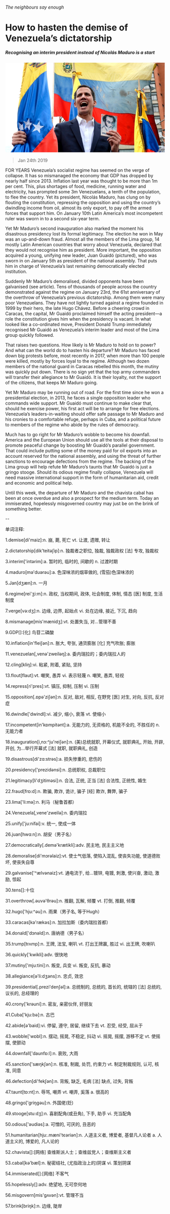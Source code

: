 ###### The neighbours say enough

# How to hasten the demise of Venezuela’s dictatorship 

##### Recognising an interim president instead of Nicolás Maduro is a start 

![image](images/20190126_LDP004_0.jpg) 

> Jan 24th 2019 

 

FOR YEARS Venezuela’s socialist regime has seemed on the verge of collapse. It has so mismanaged the economy that GDP has dropped by nearly half since 2013. Inflation last year was thought to be more than 1m per cent. This, plus shortages of food, medicine, running water and electricity, has prompted some 3m Venezuelans, a tenth of the population, to flee the country. Yet its president, Nicolás Maduro, has clung on by flouting the constitution, repressing the opposition and using the country’s dwindling income from oil, almost its only export, to pay off the armed forces that support him. On January 10th Latin America’s most incompetent ruler was sworn in to a second six-year term. 

Yet Mr Maduro’s second inauguration also marked the moment his disastrous presidency lost its formal legitimacy. The election he won in May was an up-and-down fraud. Almost all the members of the Lima group, 14 mostly Latin American countries that worry about Venezuela, declared that they would not recognise him as president. More important, the opposition acquired a young, unifying new leader, Juan Guaidó (pictured), who was sworn in on January 5th as president of the national assembly. That puts him in charge of Venezuela’s last remaining democratically elected institution. 

Suddenly Mr Maduro’s demoralised, divided opponents have been galvanised (see article). Tens of thousands of people across the country demonstrated against the regime on January 23rd, the 61st anniversary of the overthrow of Venezuela’s previous dictatorship. Among them were many poor Venezuelans. They have not lightly turned against a regime founded in 1999 by their hero, the late Hugo Chávez. Before a cheering crowd in Caracas, the capital, Mr Guaidó proclaimed himself the acting president—a role the constitution gives him when the presidency is vacant. In what looked like a co-ordinated move, President Donald Trump immediately recognised Mr Guaidó as Venezuela’s interim leader and most of the Lima group quickly followed. 

That raises two questions. How likely is Mr Maduro to hold on to power? And what can the world do to hasten his departure? Mr Maduro has faced down big protests before, most recently in 2017, when more than 100 people were killed, mostly by forces loyal to the regime. Although two dozen members of the national guard in Caracas rebelled this month, the mutiny was quickly put down. There is no sign yet that the top army commanders will transfer their allegiance to Mr Guaidó. It is their loyalty, not the support of the citizens, that keeps Mr Maduro going. 

Yet Mr Maduro may be running out of road. For the first time since he won a presidential election, in 2013, he faces a single opposition leader who commands wide support. Mr Guaidó must continue to make clear that, should he exercise power, his first act will be to arrange for free elections. Venezuela’s leaders-in-waiting should offer safe passage to Mr Maduro and his cronies to a comfortable refuge, perhaps in Cuba, and a political future to members of the regime who abide by the rules of democracy. 

Much has to go right for Mr Maduro’s wobble to become his downfall. America and the European Union should use all the tools at their disposal to promote peaceful change by boosting Mr Guaidó’s parallel government. That could include putting some of the money paid for oil exports into an account reserved for the national assembly, and using the threat of further sanctions to encourage defections from the regime. The backing of the Lima group will help refute Mr Maduro’s taunts that Mr Guaidó is just a gringo stooge. Should its odious regime finally collapse, Venezuela will need massive international support in the form of humanitarian aid, credit and economic and political help. 

Until this week, the departure of Mr Maduro and the chavista cabal has been at once overdue and also a prospect for the medium term. Today an immiserated, hopelessly misgoverned country may just be on the brink of something better. 

-- 

 单词注释:

1.demise[di'maiz]:n. 崩, 薨, 死亡 vt. 让渡, 遗赠, 转让 

2.dictatorship[dik'teitәʃip]:n. 独裁者之职位, 独裁, 独裁政权 [法] 专攻, 独裁权 

3.interim['intәrim]:a. 暂时的, 临时的, 间歇的 n. 过渡时期 

4.maduro[mә'duәrәu]:a. 色深味浓的烟草做的, (雪茄)色深味浓的 

5.Jan[dʒæn]:n. 一月 

6.regime[rei'ʒi:m]:n. 政权, 当权期间, 政体, 社会制度, 体制, 情态 [医] 制度, 生活制度 

7.verge[vә:dʒ]:n. 边缘, 边界, 起始点 vi. 处在边缘, 接近, 下沉, 趋向 

8.mismanage[mis'mænidʒ]:vt. 处置失当, 对...管理不善 

9.GDP[]:[化] 鸟苷二磷酸 

10.inflation[in'fleiʃәn]:n. 胀大, 夸张, 通货膨胀 [化] 充气吹胀; 膨胀 

11.venezuelan[,venә'zweilәŋ]:a. 委内瑞拉的；委内瑞拉人的 

12.cling[kliŋ]:vi. 粘紧, 附着, 紧贴, 坚持 

13.flout[flaut]:vt. 嘲笑, 愚弄 vi. 表示轻蔑 n. 嘲笑, 愚弄, 轻视 

14.repress[ri'pres]:vt. 镇压, 抑制, 压制 vi. 压制 

15.opposition[.ɒpә'ziʃәn]:n. 反对, 敌对, 相反, 在野党 [医] 对生, 对向, 反抗, 反对症 

16.dwindle['dwindl]:vi. 减少, 缩小, 衰落 vt. 使缩小 

17.incompetent[in'kɒmpitәnt]:a. 无能力的, 无资格的, 机能不全的, 不胜任的 n. 无能力者 

18.inauguration[i,nɔ:^ju'reiʃәn]:n. (美)总统就职, 开幕仪式, 就职典礼, 开始, 开辟, 开创, 为...举行开幕式 [法] 就职, 就职典礼, 创造 

19.disastrous[di'zɑ:strәs]:a. 损失惨重的, 悲伤的 

20.presidency['prezidәnsi]:n. 总统职权, 总裁职位 

21.legitimacy[li'dʒitimәsi]:n. 合法, 正统, 正当 [法] 合法性, 正统性, 婚生 

22.fraud[frɒ:d]:n. 欺骗, 欺诈, 诡计, 骗子 [经] 欺诈, 舞弊, 骗子 

23.lima['li:mә]:n. 利马（秘鲁首都） 

24.Venezuela[,vene'zweilә]:n. 委内瑞拉 

25.unify['ju:nifai]:v. 统一, 使成一体 

26.juan[hwɑ:n]:n. 胡安（男子名） 

27.democratically[.demә'krætikli]:adv. 民主地, 民主主义地 

28.demoralise[di'mɔrәlaiz]:vt. 使士气低落, 使陷入混乱, 使丧失功能, 使道德败坏, 使丧失自尊 

29.galvanise['^ælvәnaiz]:vt. 通电流于, 给...镀锌, 电镀, 刺激, 使兴奋, 激动, 激励, 惊起 

30.tens[]:十位 

31.overthrow[.әuvә'θrәu]:n. 推翻, 瓦解, 倾覆 vt. 打倒, 推翻, 倾覆 

32.hugo['hju:^әu]:n. 雨果（男子名, 等于Hugh） 

33.caracas[kә'rækәs]:n. 加拉加斯（委内瑞拉首都） 

34.donald['dɔnәld]:n. 唐纳德（男子名） 

35.trump[trʌmp]:n. 王牌, 法宝, 喇叭 vt. 打出王牌赢, 胜过 vi. 出王牌, 吹喇叭 

36.quickly['kwikli]:adv. 很快地 

37.mutiny['mju:tini]:n. 叛变, 兵变 vi. 叛变, 反抗, 暴动 

38.allegiance[ә'li:dʒәns]:n. 忠贞, 效忠 

39.presidential[.prezi'denʃәl]:a. 总统制的, 总统的, 首长的, 统辖的 [法] 总统的, 议长的, 总经理的 

40.crony['krәuni]:n. 密友, 亲密伙伴, 好朋友 

41.Cuba['kju:bә]:n. 古巴 

42.abide[ә'baid]:vi. 停留, 遵守, 居留, 继续下去 vt. 忍受, 经受, 屈从于 

43.wobble['wɒbl]:n. 摆动, 摇晃, 不稳定, 抖动 vi. 摇晃, 摇摆, 游移不定 vt. 使摇摆, 使颤动 

44.downfall['daunfɒ:l]:n. 衰败, 大雨 

45.sanction['sæŋkʃәn]:n. 核准, 制裁, 处罚, 约束力 vt. 制定制裁规则, 认可, 核准, 同意 

46.defection[di'fekʃәn]:n. 背叛, 缺乏, 毛病 [法] 缺点, 过失, 背叛 

47.taunt[tɒ:nt]:n. 辱骂, 嘲弄 vt. 嘲弄, 奚落 a. 很高的 

48.gringo['griŋgәu]:n. 外国佬(贬) 

49.stooge[stu:dʒ]:n. 喜剧配角(或丑角), 下手, 助手 vi. 充当配角 

50.odious['әudiәs]:a. 可憎的, 可厌的, 丑恶的 

51.humanitarian[hju:.mæni'tєәriәn]:n. 人道主义者, 博爱者, 基督凡人论者 a. 人道主义的, 博爱的, 凡人论的 

52.chavista[]:[网络] 查维斯派人士；查维兹党人；查维斯主义者 

53.cabal[kә'bæl]:n. 秘密结社, (尤指政治上的)阴谋 vi. 策划阴谋 

54.immiserated[]:[网络] 不客气 

55.hopelessly[]:adv. 绝望地, 无可奈何地 

56.misgovern[mis'gʌvәn]:vt. 管理不当 

57.brink[briŋk]:n. 边缘, 陡岸 

